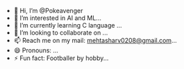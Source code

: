 - 👋 Hi, I’m @Pokeavenger
- 👀 I’m interested in AI and ML...
- 🌱 I’m currently learning C language ...
- 💞️ I’m looking to collaborate on ...
- 📫 Reach me on my mail: mehtasharv0208@gmail.com...
- 😄 Pronouns: ...
- ⚡ Fun fact: Footballer by hobby...

<!---
Pokeavenger/Pokeavenger is a ✨ special ✨ repository because its `README.md` (this file) appears on your GitHub profile.
You can click the Preview link to take a look at your changes.
--->
